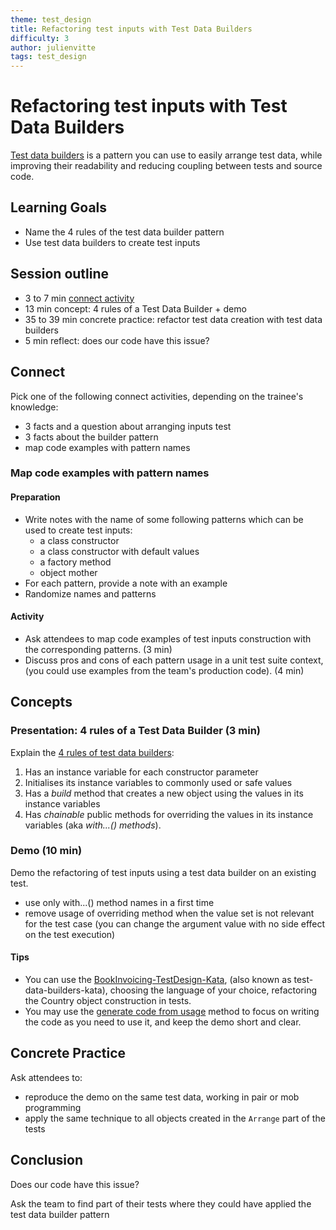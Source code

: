 ```yaml
---
theme: test_design
title: Refactoring test inputs with Test Data Builders
difficulty: 3
author: julienvitte
tags: test_design
---
```


# Refactoring test inputs with Test Data Builders

[Test data builders](http://www.natpryce.com/articles/000714.html) is a pattern you can use to easily arrange test data, 
while improving their readability and reducing coupling between tests and source code. 

## Learning Goals

- Name the 4 rules of the test data builder pattern
- Use test data builders to create test inputs

## Session outline

* 3 to 7 min [connect activity](#connect)
* 13 min concept: 4 rules of a Test Data Builder + demo
* 35 to 39 min concrete practice: refactor test data creation with test data builders  
* 5 min reflect: does our code have this issue?

## Connect
Pick one of the following connect activities, depending on the trainee's knowledge:
- 3 facts and a question about arranging inputs test
- 3 facts about the builder pattern
- map code examples with pattern names

### Map code examples with pattern names

#### Preparation

- Write notes with the name of some following patterns which can be used to create test inputs: 
  - a class constructor
  - a class constructor with default values
  - a factory method
  - object mother
- For each pattern, provide a note with an example
- Randomize names and patterns

#### Activity
- Ask attendees to map code examples of test inputs construction with the corresponding patterns. (3 min)
- Discuss pros and cons of each pattern usage in a unit test suite context, (you could use examples from the team's production code). (4 min)

## Concepts

### Presentation: 4 rules of a Test Data Builder (3 min)
Explain the [4 rules of test data builders](http://www.natpryce.com/articles/000714.html):
1. Has an instance variable for each constructor parameter
2. Initialises its instance variables to commonly used or safe values
3. Has a *build* method that creates a new object using the values in its instance variables
4. Has *chainable* public methods for overriding the values in its instance variables (aka *with...() methods*).

### Demo (10 min)
Demo the refactoring of test inputs using a test data builder on an existing test.
- use only with...() method names in a first time
- remove usage of overriding method when the value set is not relevant for the test case 
  (you can change the argument value with no side effect on the test execution)

#### Tips
- You can use the [BookInvoicing-TestDesign-Kata](https://github.com/katalogs/BookInvoicing-TestDesign-Kata), (also known as test-data-builders-kata), choosing the language of your choice, refactoring the Country object construction in tests.
- You may use the [generate code from usage](https://xtrem-tdd.netlify.app/Flavours/generate-code-from-usage) method to focus on writing the code as you need to use it, and keep the demo short and clear.

## Concrete Practice

Ask attendees to:
- reproduce the demo on the same test data, working in pair or mob programming
- apply the same technique to all objects created in the `Arrange` part of the tests

## Conclusion

Does our code have this issue?

Ask the team to find part of their tests where they could have applied the test data builder pattern
